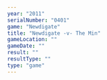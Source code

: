 ```yaml
---
year: "2011"
serialNumber: "0401" 
game: "Newdigate"
title: "Newdigate -v- The Min"
gameLocation: ""
gameDate: ""
result: ""
resultType: ""
type: "game"
---
```

